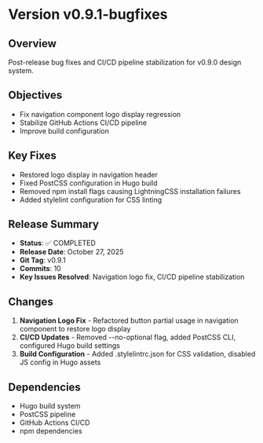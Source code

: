 # Version v0.9.1-bugfixes

## Overview

Post-release bug fixes and CI/CD pipeline stabilization for v0.9.0 design system.

## Objectives

- Fix navigation component logo display regression
- Stabilize GitHub Actions CI/CD pipeline
- Improve build configuration

## Key Fixes

- Restored logo display in navigation header
- Fixed PostCSS configuration in Hugo build
- Removed npm install flags causing LightningCSS installation failures
- Added stylelint configuration for CSS linting

## Release Summary

- **Status**: ✅ COMPLETED
- **Release Date**: October 27, 2025
- **Git Tag**: v0.9.1
- **Commits**: 10
- **Key Issues Resolved**: Navigation logo fix, CI/CD pipeline stabilization

## Changes

1. **Navigation Logo Fix** - Refactored button partial usage in navigation component to restore logo display
2. **CI/CD Updates** - Removed --no-optional flag, added PostCSS CLI, configured Hugo build settings
3. **Build Configuration** - Added .stylelintrc.json for CSS validation, disabled JS config in Hugo assets

## Dependencies

- Hugo build system
- PostCSS pipeline
- GitHub Actions CI/CD
- npm dependencies
